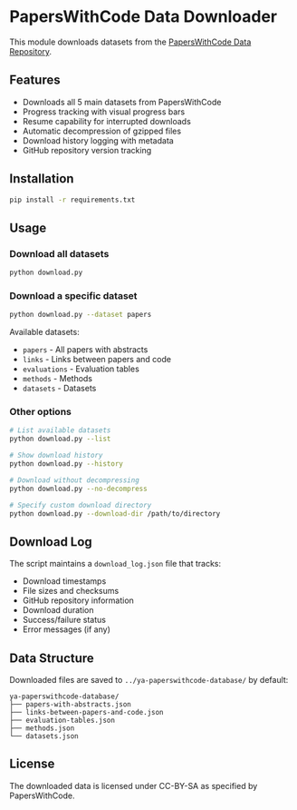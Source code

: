 # PapersWithCode Data Downloader

This module downloads datasets from the [PapersWithCode Data Repository](https://github.com/paperswithcode/paperswithcode-data).

## Features

- Downloads all 5 main datasets from PapersWithCode
- Progress tracking with visual progress bars
- Resume capability for interrupted downloads
- Automatic decompression of gzipped files
- Download history logging with metadata
- GitHub repository version tracking

## Installation

```bash
pip install -r requirements.txt
```

## Usage

### Download all datasets
```bash
python download.py
```

### Download a specific dataset
```bash
python download.py --dataset papers
```

Available datasets:
- `papers` - All papers with abstracts
- `links` - Links between papers and code
- `evaluations` - Evaluation tables
- `methods` - Methods
- `datasets` - Datasets

### Other options
```bash
# List available datasets
python download.py --list

# Show download history
python download.py --history

# Download without decompressing
python download.py --no-decompress

# Specify custom download directory
python download.py --download-dir /path/to/directory
```

## Download Log

The script maintains a `download_log.json` file that tracks:
- Download timestamps
- File sizes and checksums
- GitHub repository information
- Download duration
- Success/failure status
- Error messages (if any)

## Data Structure

Downloaded files are saved to `../ya-paperswithcode-database/` by default:
```
ya-paperswithcode-database/
├── papers-with-abstracts.json
├── links-between-papers-and-code.json
├── evaluation-tables.json
├── methods.json
└── datasets.json
```

## License

The downloaded data is licensed under CC-BY-SA as specified by PapersWithCode.
